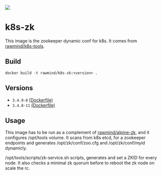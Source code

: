 [![](https://images.microbadger.com/badges/image/rawmind/k8s-zk.svg)](https://microbadger.com/images/rawmind/k8s-zk "Get your own image badge on microbadger.com")

k8s-zk
==============

This image is the zookeeper dynamic conf for k8s. It comes from [rawmind/k8s-tools][k8s-tools].

## Build

```
docker build -t rawmind/k8s-zk:<version> .
```

## Versions

- `3.4.9-0` [(Dockerfile)](https://github.com/rawmind0/k8s-zk/blob/3.4.9-0/README.md)
- `3.4.8-11` [(Dockerfile)](https://github.com/rawmind0/k8s-zk/blob/3.4.8-11/README.md)

## Usage

This image has to be run as a complement of [rawmind/alpine-zk][alpine-zk], and it configures /opt/tools volume. It scans from k8s etcd, for a zookeeper endpoints and generates /opt/zk/conf/zoo.cfg and /opt/zk/conf/myid dynamicly.

/opt/tools/scripts/zk-service.sh scripts, generates and set a ZKID for every node. It also checks a minimal zk quorum before to reboot the zk node on scale the rc.


[alpine-zk]: https://github.com/rawmind0/alpine-zk
[k8s-tools]: https://github.com/rawmind0/rancher-tools
